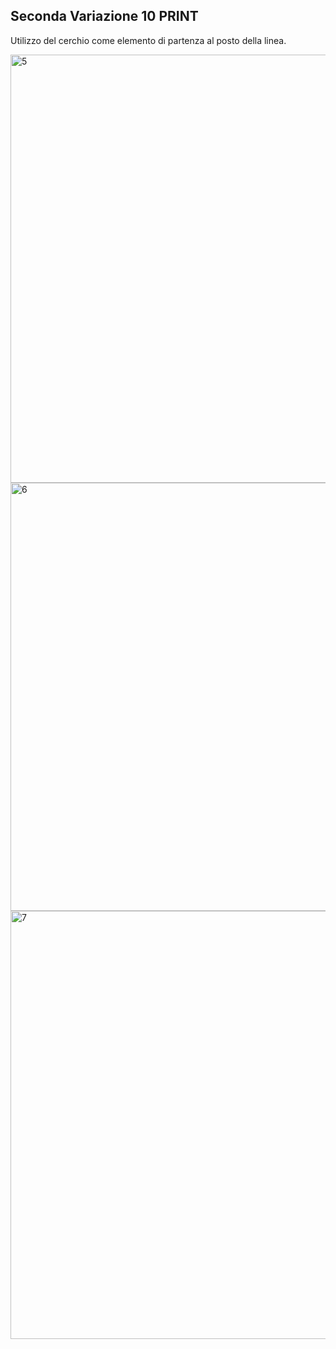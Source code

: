 ## Seconda Variazione 10 PRINT

Utilizzo del cerchio come elemento di partenza al posto della linea.

<img width="685" alt="5" src="https://user-images.githubusercontent.com/101519964/176183485-8dbd1a1d-1592-4030-9028-368a420bd979.png">
<img width="685" alt="6" src="https://user-images.githubusercontent.com/101519964/176183708-63e84df3-10a0-4388-bec7-ce7c6bf22b43.png">
<img width="685" alt="7" src="https://user-images.githubusercontent.com/101519964/176183733-4def9921-eb60-4a50-92a6-f794296792fd.png">
